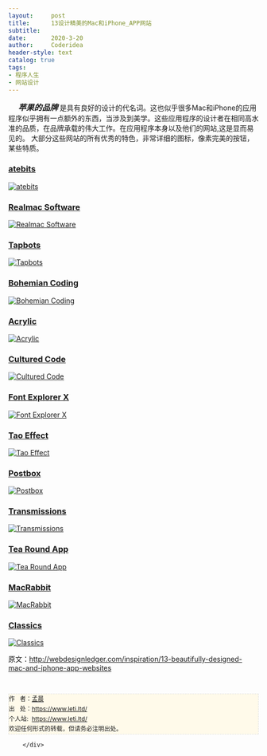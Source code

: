 ```yaml
---
layout:     post
title:      13设计精美的Mac和iPhone_APP网站
subtitle:   
date:       2020-3-20
author:     Coderidea
header-style: text
catalog: true
tags:
- 程序人生
- 网站设计
--- 
```

<div class="postBody">
			<div id="cnblogs_post_body" class="blogpost-body"><p><span><span>     <em><strong><span style="font-size:16px;">苹果的品牌 </span></strong></em>是具有良好的设计的代名词。</span><span>这也似乎很多Mac和iPhone的应用程序似乎拥有一点额外的东西，当涉及到美学。</span><span>这些应用程序的设计者在相同高水准的品质，在品牌承载的伟大工作。</span><span>在应用程序本身以及他们的网站,这是显而易见的。</span></span><span><span> 大部分这些网站的所有优秀的特色，非常详细的图标，像素完美的按钮，某些特质。</span></span></p>
<h3><a href="http://www.atebits.com/">atebits</a></h3>
<p><a href="http://www.atebits.com/"><img src="http://webdesignledger.com/wp-content/uploads/2009/06/apple_sites_1.jpg" alt="atebits" /></a></p>
<h3><a href="http://www.realmacsoftware.com/">Realmac Software</a></h3>
<p><a href="http://www.realmacsoftware.com/"><img src="http://webdesignledger.com/wp-content/uploads/2009/06/apple_sites_2.jpg" alt="Realmac Software" /></a></p>
<h3><a href="http://tapbots.com/">Tapbots</a></h3>
<p><a href="http://tapbots.com/"><img src="http://webdesignledger.com/wp-content/uploads/2009/06/apple_sites_3.jpg" alt="Tapbots" /></a></p>
<h3><a href="http://www.bohemiancoding.com/index.html">Bohemian Coding</a></h3>
<p><a href="http://www.bohemiancoding.com/index.html"><img src="http://webdesignledger.com/wp-content/uploads/2009/06/apple_sites_4.jpg" alt="Bohemian Coding" /></a></p>
<h3><a href="http://www.acrylicapps.com/times/">Acrylic</a></h3>
<p><a href="http://www.acrylicapps.com/times/"><img src="http://webdesignledger.com/wp-content/uploads/2009/06/apple_sites_5.jpg" alt="Acrylic" /></a></p>
<h3><a href="http://www.culturedcode.com/things/">Cultured Code</a></h3>
<p><a href="http://www.culturedcode.com/things/"><img src="http://webdesignledger.com/wp-content/uploads/2009/06/apple_sites_6.jpg" alt="Cultured Code" /></a></p>
<h3><a href="http://www.fontexplorerx.com/">Font Explorer X</a></h3>
<p><a href="http://www.fontexplorerx.com/"><img src="http://webdesignledger.com/wp-content/uploads/2009/06/apple_sites_7.jpg" alt="Font Explorer X" /></a></p>
<h3><a href="http://www.taoeffect.com/espionage/">Tao Effect</a></h3>
<p><a href="http://www.taoeffect.com/espionage/"><img src="http://webdesignledger.com/wp-content/uploads/2009/06/apple_sites_13.jpg" alt="Tao Effect" /></a></p>
<h3><a href="http://www.postbox-inc.com/">Postbox</a></h3>
<p><a href="http://www.postbox-inc.com/"><img src="http://webdesignledger.com/wp-content/uploads/2009/06/apple_sites_8.jpg" alt="Postbox" /></a></p>
<h3><a href="http://www.transmissionapps.com/">Transmissions</a></h3>
<p><a href="http://www.transmissionapps.com/"><img src="http://webdesignledger.com/wp-content/uploads/2009/06/apple_sites_9.jpg" alt="Transmissions" /></a></p>
<h3><a href="http://tearoundapp.com/">Tea Round App</a></h3>
<p><a href="http://tearoundapp.com/"><img src="http://webdesignledger.com/wp-content/uploads/2009/06/apple_sites_10.jpg" alt="Tea Round App" /></a></p>
<h3><a href="http://macrabbit.com/espresso/">MacRabbit</a></h3>
<p><a href="http://macrabbit.com/espresso/"><img src="http://webdesignledger.com/wp-content/uploads/2009/06/apple_sites_11.jpg" alt="MacRabbit" /></a></p>
<h3><a href="http://www.classicsapp.com/">Classics</a></h3>
<p><a href="http://www.classicsapp.com/"><img src="http://webdesignledger.com/wp-content/uploads/2009/06/apple_sites_12.jpg" alt="Classics" /></a></p>
<p><span><span>原文：<a href="http://webdesignledger.com/inspiration/13-beautifully-designed-mac-and-iphone-app-websites">http://webdesignledger.com/inspiration/13-beautifully-designed-mac-and-iphone-app-websites</a></span></span></p>


<div id="ckepop"> </div>
<div>
<p id="PSignature" style="line-height:20px;background:#FFFAEA no-repeat 2% 50%;font-size:12px;border:#e0e0e0 1px dashed;">作   者：<a href="https://www.leti.ltd/">孟晨</a> <br /> 出   处：<a href="https://www.leti.ltd/">https://www.leti.ltd/</a> <br />个人站:  <a href="https://www.leti.ltd/">https://www.leti.ltd/</a><br />欢迎任何形式的转载，但请务必注明出处。</p>
</div></div><div id="MySignature"></div>
<div class="clear"></div>
<div id="blog_post_info_block">
<div id="BlogPostCategory"></div>
<div id="EntryTag"></div>
<div id="blog_post_info">
</div>
<div class="clear"></div>
<div id="post_next_prev"></div>
</div>


		</div>